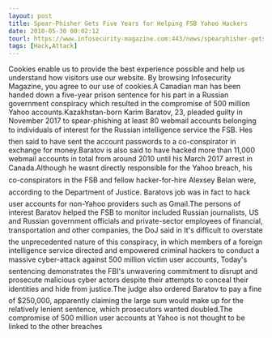 ```yaml
---
layout: post
title: Spear-Phisher Gets Five Years for Helping FSB Yahoo Hackers
date: 2018-05-30 00:02:12
tourl: https://www.infosecurity-magazine.com:443/news/spearphisher-gets-five-years-for/
tags: [Hack,Attack]
---
```

Cookies enable us to provide the best experience possible and help us understand how visitors use our website. By browsing Infosecurity Magazine, you agree to our use of cookies.A Canadian man has been handed down a five-year prison sentence for his part in a Russian government conspiracy which resulted in the compromise of 500 million Yahoo accounts.Kazakhstan-born Karim Baratov, 23, pleaded guilty in November 2017 to spear-phishing at least 80 webmail accounts belonging to individuals of interest for the Russian intelligence service the FSB. Hes then said to have sent the account passwords to a co-conspirator in exchange for money.Baratov is also said to have hacked more than 11,000 webmail accounts in total from around 2010 until his March 2017 arrest in Canada.Although he wasnt directly responsible for the Yahoo breach, his co-conspirators in the FSB and fellow hacker-for-hire Alexsey Belan were, according to the Department of Justice. Baratovs job was in fact to hack user accounts for non-Yahoo providers such as Gmail.The persons of interest Baratov helped the FSB to monitor included Russian journalists, US and Russian government officials and private-sector employees of financial, transportation and other companies, the DoJ said in It's difficult to overstate the unprecedented nature of this conspiracy, in which members of a foreign intelligence service directed and empowered criminal hackers to conduct a massive cyber-attack against 500 million victim user accounts, Today's sentencing demonstrates the FBI's unwavering commitment to disrupt and prosecute malicious cyber actors despite their attempts to conceal their identities and hide from justice.The judge also ordered Baratov to pay a fine of $250,000, apparently claiming the large sum would make up for the relatively lenient sentence, which prosecutors wanted doubled.The compromise of 500 million user accounts at Yahoo is not thought to be linked to the other breaches 